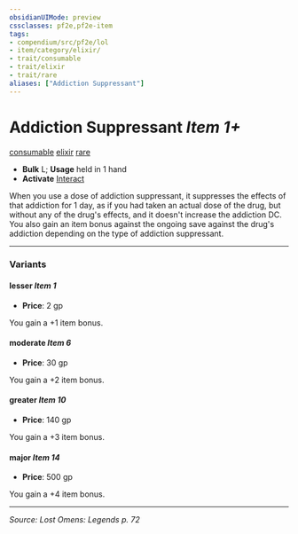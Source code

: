 ```yaml
---
obsidianUIMode: preview
cssclasses: pf2e,pf2e-item
tags:
- compendium/src/pf2e/lol
- item/category/elixir/
- trait/consumable
- trait/elixir
- trait/rare
aliases: ["Addiction Suppressant"]
---
```

# Addiction Suppressant *Item 1+*  
[consumable](rules/traits/consumable.md "Consumable Item Trait")  [elixir](rules/traits/elixir.md "Elixir Item Trait")  [rare](rules/traits/rare.md "Rare Rarity Trait")  

- **Bulk** L; **Usage** held in 1 hand
- **Activate** [Interact](rules/actions/interact.md)

When you use a dose of addiction suppressant, it suppresses the effects of that addiction for 1 day, as if you had taken an actual dose of the drug, but without any of the drug's effects, and it doesn't increase the addiction DC. You also gain an item bonus against the ongoing save against the drug's addiction depending on the type of addiction suppressant.

---

### Variants

#### lesser *Item 1*

- **Price**: 2 gp

You gain a +1 item bonus.

#### moderate *Item 6*

- **Price**: 30 gp

You gain a +2 item bonus.

#### greater *Item 10*

- **Price**: 140 gp

You gain a +3 item bonus.

#### major *Item 14*

- **Price**: 500 gp

You gain a +4 item bonus.

---
*Source: Lost Omens: Legends p. 72*